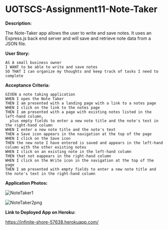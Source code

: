 # UOTSCS-Assignment11-Note-Taker

**Description:**

The Note-Taker app allows the user to write and save notes. It uses an Express.js back end server and will save and retrieve note data from a JSON file.

**User Story:**
```
AS A small business owner
I WANT to be able to write and save notes
SO THAT I can organize my thoughts and keep track of tasks I need to complete
```
**Acceptance Criteria:**
```
GIVEN a note taking application
WHEN I open the Note Taker
THEN I am presented with a landing page with a link to a notes page
WHEN I click on the link to the notes page
THEN I am presented with a page with existing notes listed in the left-hand column, 
  plus empty fields to enter a new note title and the note's text in the right-hand column
WHEN I enter a new note title and the note's text
THEN a Save icon appears in the navigation at the top of the page
WHEN I click on the Save icon
THEN the new note I have entered is saved and appears in the left-hand column with the other existing notes
WHEN I click on an existing note in the left-hand column
THEN that not eappears in the right-hand column
WHEN I click on the Write icon in the navigation at the top of the page
THEN I am presented with empty fields to enter a new note title and the note's text in the right-hand column
```
**Application Photos:**

![NoteTaker1](https://user-images.githubusercontent.com/85413293/142131903-21774cb5-01bf-42a7-80a5-42eab1ab388c.png)

![NoteTaker2png](https://user-images.githubusercontent.com/85413293/142131968-869f7476-9eba-489f-bc34-234db29b35a3.png)

**Link to Deployed App on Heroku:**

https://infinite-shore-57638.herokuapp.com/
